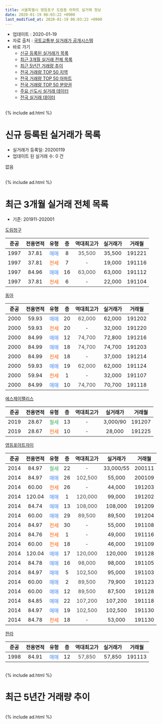 ```yaml
---
title: 서울특별시 영등포구 도림동 아파트 실거래 정보
date: 2020-01-19 06:03:22 +0900
last_modified_at: 2020-01-19 06:03:22 +0900
---
```


* 업데이트 : 2020-01-19
* 자료 출처 : [국토교통부 실거래가 공개시스템](http://rt.molit.go.kr)
* 바로 가기
    * [신규 등록된 실거래가 목록](#신규-등록된-실거래가-목록)
    * [최근 3개월 실거래 전체 목록](#최근-3개월-실거래-전체-목록)
    * [최근 5년간 거래량 추이](#최근-5년간-거래량-추이)
    * [전국 거래량 TOP 50 지역](https://apt-info.github.io/apt-trade-info/최근-3개월-전국에서-가장-거래가-많이-발생한-지역)
    * [전국 거래량 TOP 50 아파트](https://apt-info.github.io/apt-trade-info/최근-3개월-전국에서-가장-거래가-많이-발생한-아파트)
    * [전국 거래량 TOP 50 분양권](https://apt-info.github.io/apt-trade-info/최근-3개월-전국에서-가장-거래가-많이-발생한-분양권)
    * [주요 신도시 실거래 데이터](https://apt-info.github.io/apt-trade-info/주요-신도시)
    * [전국 실거래 데이터](https://apt-info.github.io/apt-trade-info/전국)
<br>
{% include ad.html %}
<br>

# 신규 등록된 실거래가 목록
* 실거래가 등록일: 20200119
* 업데이트 된 실거래 수: 0 건

없음

<br>
{% include ad.html %}
<br>

# 최근 3개월 실거래 전체 목록
* 기준: 201911-202001


[도림청구](https://search.naver.com/search.naver?query=%EC%84%9C%EC%9A%B8%ED%8A%B9%EB%B3%84%EC%8B%9C+%EC%98%81%EB%93%B1%ED%8F%AC%EA%B5%AC+%EB%8F%84%EB%A6%BC%EB%8F%99+%EB%8F%84%EB%A6%BC%EC%B2%AD%EA%B5%AC)

|준공|전용면적|유형|층|역대최고가|실거래가|거래월|
|:---:|:---:|:---:|:---:|:---:|:---:|:---:|
|1997|37.81|<span style="color:#4285f3">매매</span>|8|<span style="color:#444444">35,500</span>|35,500|191221|
|1997|37.81|<span style="color:#ff5a00">전세</span>|7|<span style="color:#444444">-</span>|19,000|191116|
|1997|84.96|<span style="color:#4285f3">매매</span>|16|<span style="color:#444444">63,000</span>|63,000|191112|
|1997|37.81|<span style="color:#ff5a00">전세</span>|6|<span style="color:#444444">-</span>|22,000|191104|

[동아](https://search.naver.com/search.naver?query=%EC%84%9C%EC%9A%B8%ED%8A%B9%EB%B3%84%EC%8B%9C+%EC%98%81%EB%93%B1%ED%8F%AC%EA%B5%AC+%EB%8F%84%EB%A6%BC%EB%8F%99+%EB%8F%99%EC%95%84)

|준공|전용면적|유형|층|역대최고가|실거래가|거래월|
|:---:|:---:|:---:|:---:|:---:|:---:|:---:|
|2000|59.93|<span style="color:#4285f3">매매</span>|20|<span style="color:#444444">62,000</span>|62,000|191202|
|2000|59.93|<span style="color:#ff5a00">전세</span>|20|<span style="color:#444444">-</span>|32,000|191220|
|2000|84.99|<span style="color:#4285f3">매매</span>|12|<span style="color:#444444">74,700</span>|72,800|191216|
|2000|84.99|<span style="color:#4285f3">매매</span>|18|<span style="color:#444444">74,700</span>|74,700|191203|
|2000|84.99|<span style="color:#ff5a00">전세</span>|18|<span style="color:#444444">-</span>|37,000|191214|
|2000|59.93|<span style="color:#4285f3">매매</span>|19|<span style="color:#444444">62,000</span>|62,000|191124|
|2000|59.94|<span style="color:#ff5a00">전세</span>|1|<span style="color:#444444">-</span>|32,000|191107|
|2000|84.99|<span style="color:#4285f3">매매</span>|10|<span style="color:#444444">74,700</span>|70,700|191118|

[에스제이팰리스](https://search.naver.com/search.naver?query=%EC%84%9C%EC%9A%B8%ED%8A%B9%EB%B3%84%EC%8B%9C+%EC%98%81%EB%93%B1%ED%8F%AC%EA%B5%AC+%EB%8F%84%EB%A6%BC%EB%8F%99+%EC%97%90%EC%8A%A4%EC%A0%9C%EC%9D%B4%ED%8C%B0%EB%A6%AC%EC%8A%A4)

|준공|전용면적|유형|층|역대최고가|실거래가|거래월|
|:---:|:---:|:---:|:---:|:---:|:---:|:---:|
|2019|28.67|<span style="color:#34a853">월세</span>|13|<span style="color:#444444">-</span>|3,000/90|191207|
|2019|28.67|<span style="color:#ff5a00">전세</span>|10|<span style="color:#444444">-</span>|28,000|191225|

[영등포아트자이](https://search.naver.com/search.naver?query=%EC%84%9C%EC%9A%B8%ED%8A%B9%EB%B3%84%EC%8B%9C+%EC%98%81%EB%93%B1%ED%8F%AC%EA%B5%AC+%EB%8F%84%EB%A6%BC%EB%8F%99+%EC%98%81%EB%93%B1%ED%8F%AC%EC%95%84%ED%8A%B8%EC%9E%90%EC%9D%B4)

|준공|전용면적|유형|층|역대최고가|실거래가|거래월|
|:---:|:---:|:---:|:---:|:---:|:---:|:---:|
|2014|84.97|<span style="color:#34a853">월세</span>|22|<span style="color:#444444">-</span>|33,000/55|200111|
|2014|84.97|<span style="color:#4285f3">매매</span>|26|<span style="color:#444444">102,500</span>|55,000|200109|
|2014|60.00|<span style="color:#ff5a00">전세</span>|26|<span style="color:#444444">-</span>|44,000|191203|
|2014|120.04|<span style="color:#4285f3">매매</span>|1|<span style="color:#444444">120,000</span>|99,000|191202|
|2014|84.74|<span style="color:#4285f3">매매</span>|13|<span style="color:#444444">108,000</span>|108,000|191209|
|2014|60.00|<span style="color:#4285f3">매매</span>|29|<span style="color:#444444">89,500</span>|89,500|191204|
|2014|84.97|<span style="color:#ff5a00">전세</span>|30|<span style="color:#444444">-</span>|55,000|191108|
|2014|84.76|<span style="color:#ff5a00">전세</span>|1|<span style="color:#444444">-</span>|49,000|191116|
|2014|60.00|<span style="color:#ff5a00">전세</span>|18|<span style="color:#444444">-</span>|46,000|191109|
|2014|120.04|<span style="color:#4285f3">매매</span>|17|<span style="color:#444444">120,000</span>|120,000|191128|
|2014|84.78|<span style="color:#4285f3">매매</span>|16|<span style="color:#444444">98,000</span>|98,000|191105|
|2014|84.97|<span style="color:#4285f3">매매</span>|5|<span style="color:#444444">102,500</span>|95,000|191103|
|2014|60.00|<span style="color:#4285f3">매매</span>|2|<span style="color:#444444">89,500</span>|79,900|191123|
|2014|60.00|<span style="color:#4285f3">매매</span>|12|<span style="color:#444444">89,500</span>|87,500|191128|
|2014|84.85|<span style="color:#4285f3">매매</span>|22|<span style="color:#444444">107,200</span>|107,200|191118|
|2014|84.97|<span style="color:#4285f3">매매</span>|19|<span style="color:#444444">102,500</span>|102,500|191130|
|2014|84.78|<span style="color:#ff5a00">전세</span>|18|<span style="color:#444444">-</span>|53,000|191130|

[한라](https://search.naver.com/search.naver?query=%EC%84%9C%EC%9A%B8%ED%8A%B9%EB%B3%84%EC%8B%9C+%EC%98%81%EB%93%B1%ED%8F%AC%EA%B5%AC+%EB%8F%84%EB%A6%BC%EB%8F%99+%ED%95%9C%EB%9D%BC)

|준공|전용면적|유형|층|역대최고가|실거래가|거래월|
|:---:|:---:|:---:|:---:|:---:|:---:|:---:|
|1998|84.91|<span style="color:#4285f3">매매</span>|12|<span style="color:#444444">57,850</span>|57,850|191113|


<br>
{% include ad.html %}
<br>

# 최근 5년간 거래량 추이


<div style="width:100%;">
    <canvas id="deal_progress" height="200"></canvas>
</div>

<script>
new Chart(document.getElementById("deal_progress"), {
    type: 'line',
    data: {
        labels: ['201501','201502','201503','201504','201505','201506','201507','201508','201509','201510','201511','201512','201601','201602','201603','201604','201605','201606','201607','201608','201609','201610','201611','201612','201701','201702','201703','201704','201705','201706','201707','201708','201709','201710','201711','201712','201801','201802','201803','201804','201805','201806','201807','201808','201809','201810','201811','201812','201901','201902','201903','201904','201905','201906','201907','201908','201909','201910','201911','201912','202001'],
        datasets: [{
            label: '매매',
            pointRadius: 1,
            data: [3, 4, 11, 16, 9, 11, 7, 11, 6, 8, 7, 3, 9, 5, 14, 11, 12, 9, 11, 14, 11, 12, 5, 2, 2, 1, 8, 13, 21, 11, 11, 6, 7, 7, 9, 7, 15, 9, 5, 6, 1, 3, 6, 9, 1, 2, 0, 0, 0, 2, 0, 3, 2, 3, 10, 4, 3, 13, 11, 7, 1],
            borderColor: "rgba(255, 201, 14, 1)",
            backgroundColor: "rgba(255, 201, 14, 0.5)",
            fill: false,
            lineTension: 0
        },{
            label: '전월세',
            pointRadius: 1,
            data: [6, 6, 5, 7, 7, 11, 2, 7, 6, 9, 5, 7, 8, 20, 28, 13, 11, 21, 9, 4, 3, 4, 3, 6, 10, 10, 2, 6, 3, 9, 7, 6, 9, 5, 13, 10, 11, 23, 18, 17, 14, 14, 9, 9, 8, 8, 5, 9, 15, 8, 4, 3, 7, 13, 11, 4, 5, 6, 7, 5, 1],
            borderColor: "rgba(0, 141, 185, 1)",
            backgroundColor: "rgba(0, 141, 185, 0.5)",
            fill: false,
            lineTension: 0
        }
        ]
    },
    options: {
        responsive: true,
        title: {
            display: false
        },
        tooltips: {
            mode: 'index',
            intersect: false
        },
        hover: {
            mode: 'nearest',
            intersect: true
        },
        scales: {
            xAxes: [{
                display: true,
                scaleLabel: {
                    display: true,
                    labelString: '년/월'
                }
            }],
            yAxes: [{
                display: true,
                ticks: {
                    suggestedMin: 0,
                },
                scaleLabel: {
                    display: true,
                    labelString: '실거래 수'
                }
            }]
        }
    }
});

</script>


<br>
{% include ad.html %}
<br>

